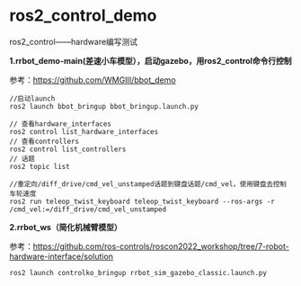 # ros2_control_demo
ros2_control——hardware编写测试

**1.rrbot_demo-main(差速小车模型），启动gazebo，用ros2_control命令行控制**

参考：https://github.com/WMGIII/bbot_demo
```
//启动launch
ros2 launch bbot_bringup bbot_bringup.launch.py
```
```
// 查看hardware_interfaces
ros2 control list_hardware_interfaces
// 查看controllers
ros2 control list_controllers
// 话题
ros2 topic list
```
```
//重定向/diff_drive/cmd_vel_unstamped话题到键盘话题/cmd_vel，使用键盘去控制车轮速度
ros2 run teleop_twist_keyboard teleop_twist_keyboard --ros-args -r /cmd_vel:=/diff_drive/cmd_vel_unstamped

```
**2.rrbot_ws（简化机械臂模型）**

参考：https://github.com/ros-controls/roscon2022_workshop/tree/7-robot-hardware-interface/solution
```
ros2 launch controlko_bringup rrbot_sim_gazebo_classic.launch.py
```

